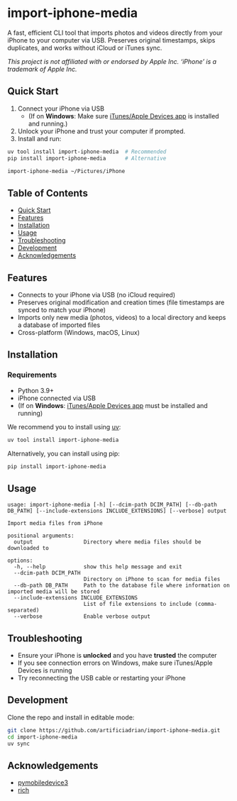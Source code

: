 # import-iphone-media

A fast, efficient CLI tool that imports photos and videos directly from your iPhone to your computer via USB. Preserves original timestamps, skips duplicates, and works without iCloud or iTunes sync.

_This project is not affiliated with or endorsed by Apple Inc. ‘iPhone’ is a trademark of Apple Inc._

## Quick Start

1. Connect your iPhone via USB
   - (If on **Windows**: Make sure [iTunes/Apple Devices app](https://support.apple.com/en-us/HT210384) is installed and running.)
2. Unlock your iPhone and trust your computer if prompted.
3. Install and run:

```sh
uv tool install import-iphone-media  # Recommended
pip install import-iphone-media      # Alternative

import-iphone-media ~/Pictures/iPhone
```

## Table of Contents

- [Quick Start](#quick-start)
- [Features](#features)
- [Installation](#installation)
- [Usage](#usage)
- [Troubleshooting](#troubleshooting)
- [Development](#development)
- [Acknowledgements](#acknowledgements)

## Features

- Connects to your iPhone via USB (no iCloud required)
- Preserves original modification and creation times (file timestamps are synced to match your iPhone)
- Imports only new media (photos, videos) to a local directory and keeps a database of imported files
- Cross-platform (Windows, macOS, Linux)

## Installation

### Requirements

- Python 3.9+
- iPhone connected via USB
- (If on **Windows**: [iTunes/Apple Devices app](https://support.apple.com/en-us/HT210384) must be installed and running)

We recommend you to install using [uv](https://github.com/astral-sh/uv):

```sh
uv tool install import-iphone-media
```

Alternatively, you can install using pip:

```sh
pip install import-iphone-media
```

## Usage

```
usage: import-iphone-media [-h] [--dcim-path DCIM_PATH] [--db-path DB_PATH] [--include-extensions INCLUDE_EXTENSIONS] [--verbose] output

Import media files from iPhone

positional arguments:
  output                Directory where media files should be downloaded to

options:
  -h, --help            show this help message and exit
  --dcim-path DCIM_PATH
                        Directory on iPhone to scan for media files
  --db-path DB_PATH     Path to the database file where information on imported media will be stored
  --include-extensions INCLUDE_EXTENSIONS
                        List of file extensions to include (comma-separated)
  --verbose             Enable verbose output
```

## Troubleshooting

- Ensure your iPhone is **unlocked** and you have **trusted** the computer
- If you see connection errors on Windows, make sure iTunes/Apple Devices is running
- Try reconnecting the USB cable or restarting your iPhone

## Development

Clone the repo and install in editable mode:

```sh
git clone https://github.com/artificiadrian/import-iphone-media.git
cd import-iphone-media
uv sync
```

## Acknowledgements

- [pymobiledevice3](https://github.com/doronz88/pymobiledevice3)
- [rich](https://github.com/Textualize/rich)
